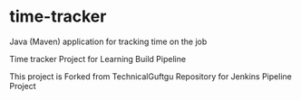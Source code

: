 # time-tracker
Java (Maven) application for tracking time on the job

Time tracker Project for Learning Build Pipeline 

This project is Forked from TechnicalGuftgu Repository for Jenkins Pipeline Project
